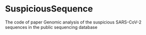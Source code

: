 # SuspiciousSequence
 The code of paper Genomic analysis of the suspicious SARS-CoV-2 sequences in the public sequencing database
